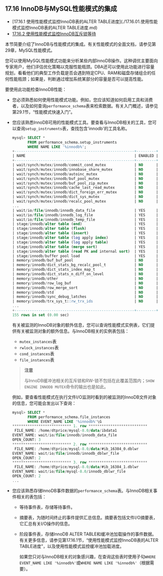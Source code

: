 ## 17.16 InnoDB与MySQL性能模式的集成

- [17.16.1 使用性能模式监控InnoDB表的ALTER TABLE进度](./17.16.01.使用性能模式监控InnoDB表的ALTER TABLE进度.md)
- [17.16.2 使用性能模式监控InnoDB互斥锁等待](./17.16.02.使用性能模式监控InnoDB互斥锁等待.md)

本节简要介绍了InnoDB与性能模式的集成。有关性能模式的全面文档，请参见第29章，MySQL性能模式。

您可以使用MySQL性能模式功能来分析某些内部InnoDB操作。这种调优主要面向专家用户，他们评估优化策略以克服性能瓶颈。DBA还可以使用此功能进行容量规划，看看他们的典型工作负载是否会遇到特定CPU、RAM和磁盘存储组合的任何性能瓶颈；如果是，判断通过增加系统某部分的容量是否可以提高性能。

要使用此功能检查InnoDB性能：

- 您必须熟悉如何使用性能模式功能。例如，您应该知道如何启用工具和消费者，以及如何查询`performance_schema`表来检索数据。有关入门概述，请参见第29.1节，“性能模式快速入门”。

- 您应该熟悉InnoDB可用的性能模式工具。要查看与InnoDB相关的工具，您可以查询`setup_instruments`表，查找包含'innodb'的工具名称。

    ```sql
    mysql> SELECT *
           FROM performance_schema.setup_instruments
           WHERE NAME LIKE '%innodb%';
    +-------------------------------------------------------+---------+-------+
    | NAME                                                  | ENABLED | TIMED |
    +-------------------------------------------------------+---------+-------+
    | wait/synch/mutex/innodb/commit_cond_mutex             | NO      | NO    |
    | wait/synch/mutex/innodb/innobase_share_mutex          | NO      | NO    |
    | wait/synch/mutex/innodb/autoinc_mutex                 | NO      | NO    |
    | wait/synch/mutex/innodb/buf_pool_mutex                | NO      | NO    |
    | wait/synch/mutex/innodb/buf_pool_zip_mutex            | NO      | NO    |
    | wait/synch/mutex/innodb/cache_last_read_mutex         | NO      | NO    |
    | wait/synch/mutex/innodb/dict_foreign_err_mutex        | NO      | NO    |
    | wait/synch/mutex/innodb/dict_sys_mutex                | NO      | NO    |
    | wait/synch/mutex/innodb/recalc_pool_mutex             | NO      | NO    |
    ...
    | wait/io/file/innodb/innodb_data_file                  | YES     | YES   |
    | wait/io/file/innodb/innodb_log_file                   | YES     | YES   |
    | wait/io/file/innodb/innodb_temp_file                  | YES     | YES   |
    | stage/innodb/alter table (end)                        | YES     | YES   |
    | stage/innodb/alter table (flush)                      | YES     | YES   |
    | stage/innodb/alter table (insert)                     | YES     | YES   |
    | stage/innodb/alter table (log apply index)            | YES     | YES   |
    | stage/innodb/alter table (log apply table)            | YES     | YES   |
    | stage/innodb/alter table (merge sort)                 | YES     | YES   |
    | stage/innodb/alter table (read PK and internal sort)  | YES     | YES   |
    | stage/innodb/buffer pool load                         | YES     | YES   |
    | memory/innodb/buf_buf_pool                            | NO      | NO    |
    | memory/innodb/dict_stats_bg_recalc_pool_t             | NO      | NO    |
    | memory/innodb/dict_stats_index_map_t                  | NO      | NO    |
    | memory/innodb/dict_stats_n_diff_on_level              | NO      | NO    |
    | memory/innodb/other                                   | NO      | NO    |
    | memory/innodb/row_log_buf                             | NO      | NO    |
    | memory/innodb/row_merge_sort                          | NO      | NO    |
    | memory/innodb/std                                     | NO      | NO    |
    | memory/innodb/sync_debug_latches                      | NO      | NO    |
    | memory/innodb/trx_sys_t::rw_trx_ids                   | NO      | NO    |
    ...
    +-------------------------------------------------------+---------+-------+
    155 rows in set (0.00 sec)
    ```
    有关被监测的InnoDB对象的额外信息，您可以查询性能模式实例表，它们提供有关被监测对象的额外信息。与InnoDB相关的实例表包括：

    - `mutex_instances`表
    - `rwlock_instances`表
    - `cond_instances`表
    - `file_instances`表

    > **注意**
    >
    > 与InnoDB缓冲池相关的互斥锁和RW-锁不包括在此覆盖范围内；`SHOW ENGINE INNODB MUTEX`命令的输出也是如此。

    例如，要查看性能模式在执行文件I/O监测时看到的被监测的InnoDB文件对象的信息，您可能会发出以下查询：

    ```sql
    mysql> SELECT *
           FROM performance_schema.file_instances
           WHERE EVENT_NAME LIKE '%innodb%'\G
    *************************** 1. row ***************************
     FILE_NAME: /home/dtprice/mysql-8.0/data/ibdata1
    EVENT_NAME: wait/io/file/innodb/innodb_data_file
    OPEN_COUNT: 3
    *************************** 2. row ***************************
     FILE_NAME: /home/dtprice/mysql-8.0/data/#ib_16384_0.dblwr
    EVENT_NAME: wait/io/file/innodb/innodb_dblwr_file
    OPEN_COUNT: 2
    *************************** 3. row ***************************
     FILE_NAME: /home/dtprice/mysql-8.0/data/#ib_16384_1.dblwr
    EVENT_NAME: wait/io/file/mysql-8.0/innodb_dblwr_file
    OPEN_COUNT: 2
    ...
    ```

- 您应该熟悉存储InnoDB事件数据的`performance_schema`表。与InnoDB相关事件相关的表包括：

    - 等待事件表，存储等待事件。

    - 摘要表，为随时间终止的事件提供汇总信息。摘要表包括文件I/O摘要表，它汇总有关I/O操作的信息。

    - 阶段事件表，存储InnoDB ALTER TABLE和缓冲池加载操作的事件数据。有关更多信息，请参见第17.16.1节，“使用性能模式监控InnoDB表的ALTER TABLE进度”，以及使用性能模式监控缓冲池加载进度。

        如果您只对与InnoDB相关的对象感兴趣，在查询这些表时使用子句`WHERE EVENT_NAME LIKE '%innodb%'`或`WHERE NAME LIKE '%innodb%'`（根据需要）。

